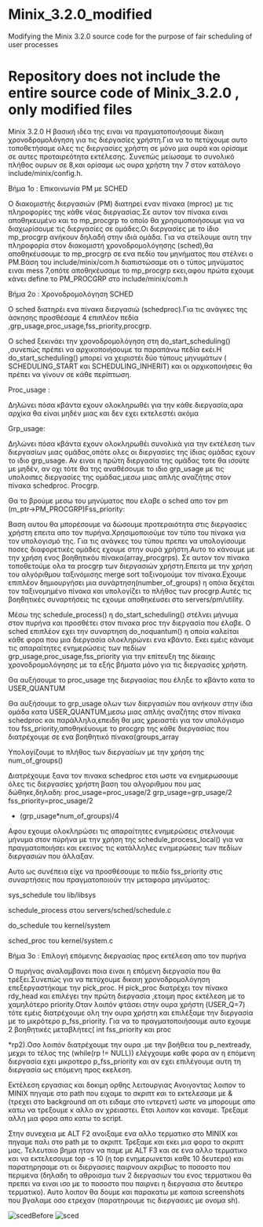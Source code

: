# Minix_3.2.0_modified
Modifying the Minix 3.2.0 source code for the purpose of fair scheduling of user processes

# Repository does not include the entire source code of  Minix_3.2.0 , only modified files #


Minix 3.2.0
Η βασική ιδέα της ειναι να πραγματοποιήσουμε δίκαιη χρονοδρομολόγηση για
τις διεργασίες χρήστη.Για να το πετύχουμε αυτο τοποθετήσαμε ολες τις
διεργασίες χρήστη σε μόνο μια ουρά και ορίσαμε σε αυτες προταιρεότητα
εκτέλεσης.
Συνεπώς μείωσαμε το συνολικό πλήθος ουρων σε 8,και ορίσαμε ως ουρα
χρήστη την 7 στον κατάλογο include/minix/config.h.

Βήμα 1ο : Επικοινωνία PM με SCHED

Ο διακομιστής διεργασιών (PM) διατηρεί εναν πίνακα (mproc) με τις
πληροφορίες της κάθε νέας διεργασίας.Σε αυτον τον πίνακα ειναι
αποθηκευμένο και το mp_procgrp το οποίο θα χρησιμοποιήσουμε για να
διαχωρίσουμε τις διεργασίες σε ομάδες.Οι διεργασίες με το ίδιο mp_procgrp
ανήκουν δηλαδή στην ιδιά ομάδα.
Για να στείλουμε αυτη την πληροφορία στον διακομιστή χρονοδρομολόγησης
(sched),θα αποθηκέυσουμε το mp_procgrp σε ενα πεδίο του μηνήματος που
στέλνει ο PM.Βάση του include/minix/com.h διαπιστώσαμε οτι ο τύπος
μηνύματος ειναι mess 7,οπότε αποθηκέυσαμε το mp_procgrp εκει,αφου πρώτα
εχουμε κάνει define το PM_PROCGRP στο include/minix/com.h

Βήμα 2ο : Χρονοδρομολόγηση SCHED

Ο sched διατηρέι ενα πίνακα διεργασιώ (schedproc).Για τις ανάγκες της
άσκησης προσθέσαμε 4 επιπλέον
πεδία ,grp_usage,proc_usage,fss_priority,procgrp.

Ο sched ξεκινάει την χρονοδρομολόγηση στη do_start_scheduling() ,συνεπώς
πρέπει να αρχικοποιήσουμε τα παραπάνω πεδία εκέι.Η do_start_scheduling()
μπορεί να χειριστέι δύο τύπους μηνυμάτων ( SCHEDULING_START και
SCHEDULING_INHERIT) και οι αρχικοποιήσεις θα πρέπει να γίνουν σε κάθε
περίπτωση.

Proc_usage :

Δηλώνει πόσα κβάντα εχουν ολοκληρωθέι για την κάθε διεργασία,αρα αρχίκα
θα είναι μηδέν μιας και δεν εχει εκτελεστέι ακόμα

Grp_usage:

Δηλώνει πόσα κβάντα εχουν ολοκληρωθέι συνολικά για την εκτέλεση των
διεργασίων μιας ομάδας,οπότε ολες οι διεργασίες της ίδιας ομάδας εχουν το
ιδιο grp_usage. Αν ειναι η πρώτη διεργασία της ομάδας τοτε θα ισούτε με
μηδέν, αν οχι τότε θα της αναθέσουμε το ιδιο grp_usage με τις υπολοιπες
διεργασίες της ομάδας,μεσω μιας απλής αναζήτης στον πίνακα schedproc.
Procgrp.

Θα το βρούμε μεσω του μηνύματος που ελαβε ο sched απο τον pm
(m_ptr→PM_PROCGRP)Fss_priority:

Βαση αυτου θα μπορέσουμε να δώσουμε προτεραιότητα στις διεργασίες
χρήστη επειτα απο τον πυρήνα.Χρησιμοποιούμε τον τύπο του πίνακα για τον
υπολογισμό της. Για τις ανάγκες του τύπου πρεπει να υπολογίσουμε ποσες
διαφορετικές ομάδες εχουμε στην ουρά χρήστη.Αυτο το κάνουμε με την χρήση
ενος βοηθητικόυ πίνακα(array_procgrps).
Σε αυτον τον πίνακα τοποθετούμε ολα τα procgrp των διεργασιών
χρήστη.Επειτα με την χρήση του αλγόριθμου ταξινόμισης merge sort
ταξινομούμε τον πίνακα.Εχουμε επιπλέον δημιουργήσει μια
συνάρτηση(number_of_groups) η οπόια δεχέται τον ταξινομημένο πίνακα και
υπολογίζει το πλήθος των procgrp.Αυτές τις βοηθητικές συναρτήσεις τις
εχουμε αποθηκέυσει στο servers/pm/utility.

Μέσω της schedule_process() η do_start_scheduling() στέλνει μήνυμα στον
πυρήνα και προσθέτει στον πινακα proc την διεργασία που έλαβε.
Ο sched επιπλέον εχει την συναρτηση do_noquantum() η οποία καλείται κάθε
φορα που μια διεργασία ολοκληρώνει ενα κβάντο.
Εκει εμέις κάναμε τις απαραίτητες ενημερώσεις των πεδίων
grp_usage,proc_usage,fss_priority για την επίτευξη της δίκαιης
χρονοδρομολόγησης με τα εξής βήματα μόνο για τις διεργασίες χρήστη.

Θα αυξήσουμε το proc_usage της διεργασίας που έληξε το κβάντο κατα το
USER_QUANTUM

Θα αυξήσουμε το grp_usage ολων των διεργασιών που ανήκουν στην ίδια
ομάδα κατα USER_QUANTUM,μεσω μιας απλής αναζήτης στον πίνακα
schedproc και
παράλληλα,επειδη θα μας χρειαστέι για τον υπολόγισμο του
fss_priority,αποθηκέυουμε τo procgrp της κάθε διεργασίας που
διατρέχουμε σε ενα βοηθητικό πίνακα(groups_array

Υπολογίζουμε το πλήθος των διεργασίων με την χρήση της num_of_groups()

Διατρέχουμε ξανα τον πινακα schedproc ετσι ωστε να ενημερωσουμε όλες τις
διεργασίες χρήστη βαση του αλγοριθμου που μας δώθηκε,δηλαδη:
proc_usage=proc_usage/2 grp_usage=grp_usage/2 fss_priority=proc_usage/2
+ (grp_usage*num_of_groups)/4

Αφου εχουμε ολοκληρώσει τις απαραίτητες ενημερώσεις στελνουμε μήνυμα
στον πύρήνα με την χρήση της schedule_process_local() για να
πραγματοποιήσει και εκεινος τις κατάλληλες ενημερώσεις των πεδίων
διεργασιών που άλλαξαν.

Aυτο ως συνέπεια είχε να προσθέσουμε το πεδίο fss_priority στις συναρτήσεις
που πραγματοποιούν την μεταφορα μηνύματος:

sys_schedule του lib/libsys

schedule_process στου servers/sched/schedule.c

do_schedule του kernel/system

sched_proc του kernel/system.c

Βήμα 3ο : Επιλογή επόμενης διεργασίας προς εκτέλεση απο
τον πυρήνα

Ο πυρήνας αναλαμβανει ποια ειναι η επόμενη διεργασία που θα τρέξει.Συνεπώς
για να πετύχουμε δικαιη χρονοδρομολόγηση επεξεργαστήκαμε την pick_proc.
Η pick_proc διατρέχει τον πίνακα rdy_head και επιλέγει την πρώτη
διεργασία ,ετοιμη προς εκτέλεση με το χαμηλότερο priority.Οταν λοιπόν
φτάσει στην ουρα χρήστη (USER_Q=7) τότε εμέις διατρέχουμε ολη την ουρα
χρήστη και επιλέξαμε την διεργασία με το μικρότερο p_fss_priority.
Για να το πραγματοποιήσουμε αυτο εχουμε 2 βοηθητικές μεταβλήτες( int
fss_priority και proc

*rp2).Οσο λοιπόν διατρέχουμε την ουρα .με την βοήθεια του p_nextready,
μεχρι το τέλος της (while(rp != NULL)) ελέγχουμε καθε φορα αν η επόμενη
διεργασία εχει μικροτερο p_fss_priority και αν εχει επιλέγουμε αυτη τη
διεργασία ως επόμενη προς εκελεση.

Εκτέλεση εργασιας και δοκιμη ορθης λειτουργιας
Ανοιγοντας λοιπον το MINIX πηγαμε στο path που ειχαμε το σκριπτ και το
εκτελεσαμε με & (τρεχει στο background απ οτι ειδαμε στο ιντερνετ) ωστε να
μπορουμε απο κατω να τρεξουμε κ αλλο αν χρειαστει. Ετσι λοιπον και καναμε.
Τρεξαμε αλλη μια φορα απο κατω το script.

Στην συνεχεια με ALT F2 ανοιξαμε ενα αλλο τερματικο στο MINIX και πηγαμε
παλι στο path με το σκριπτ. Τρεξαμε και εκει μια φορα το σκριπτ μας.
Τελευταιο βημα ηταν να παμε με ALT F3 και σε ενα αλλο τερματικο και να
εκτελεσουμε top -s 10 (η top ενημερωνεται καθε 10 δευτερα) και
παρατηρησαμε οτι οι διεργασιες παιρνουν ακριβως το ποσοστο που περιμενα
(δηλαδη το αθροισμα των 2 διεργασιων του ενος τερματικου θα πρεπει να
ειναι ισο με το ποσοστο που παιρνει η διεργασια στο δευτερο τερματικο). Αυτο
λοιπον θα δουμε και παρακατω με καποια screenshots που βγαλαμε οσο
ετρεχαν (παρατηρουμε τις διεργασιες με ονομα sh).

![scedBefore](https://user-images.githubusercontent.com/81445900/113424391-bf802f00-93d8-11eb-9310-5340126bb2e6.png)
![sced](https://user-images.githubusercontent.com/81445900/113424398-c313b600-93d8-11eb-9754-33b1fe782935.png)

